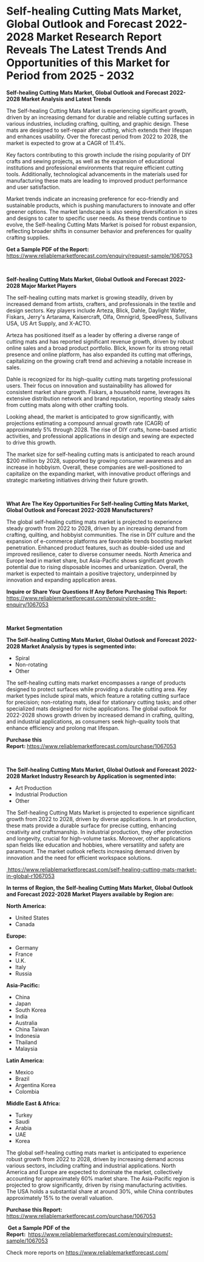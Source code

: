<p><h1>Self-healing Cutting Mats Market, Global Outlook and Forecast 2022-2028 Market Research Report Reveals The Latest Trends And Opportunities of this Market for Period from 2025 - 2032</h1></p><p><strong>Self-healing Cutting Mats Market, Global Outlook and Forecast 2022-2028 Market Analysis and Latest Trends</strong></p>
<p><p>The Self-healing Cutting Mats Market is experiencing significant growth, driven by an increasing demand for durable and reliable cutting surfaces in various industries, including crafting, quilting, and graphic design. These mats are designed to self-repair after cutting, which extends their lifespan and enhances usability. Over the forecast period from 2022 to 2028, the market is expected to grow at a CAGR of 11.4%. </p><p>Key factors contributing to this growth include the rising popularity of DIY crafts and sewing projects, as well as the expansion of educational institutions and professional environments that require efficient cutting tools. Additionally, technological advancements in the materials used for manufacturing these mats are leading to improved product performance and user satisfaction. </p><p>Market trends indicate an increasing preference for eco-friendly and sustainable products, which is pushing manufacturers to innovate and offer greener options. The market landscape is also seeing diversification in sizes and designs to cater to specific user needs. As these trends continue to evolve, the Self-healing Cutting Mats Market is poised for robust expansion, reflecting broader shifts in consumer behavior and preferences for quality crafting supplies.</p></p>
<p><strong>Get a Sample PDF of the Report:&nbsp;</strong> <a href="https://www.reliablemarketforecast.com/enquiry/request-sample/1067053?utm_campaign=2730&utm_medium=2&utm_source=Github&utm_content=ia&utm_term=21032025&utm_id=self-healing-cutting-mats-market-global-outlook-and-forecast-2022-2028">https://www.reliablemarketforecast.com/enquiry/request-sample/1067053</a></p>
<p>&nbsp;</p>
<p><strong>Self-healing Cutting Mats Market, Global Outlook and Forecast 2022-2028 Major Market Players</strong></p>
<p><p>The self-healing cutting mats market is growing steadily, driven by increased demand from artists, crafters, and professionals in the textile and design sectors. Key players include Arteza, Blick, Dahle, Daylight Wafer, Fiskars, Jerry's Artarama, Kaisercraft, Olfa, Omnigrid, SpeedPress, Sullivans USA, US Art Supply, and X-ACTO.</p><p>Arteza has positioned itself as a leader by offering a diverse range of cutting mats and has reported significant revenue growth, driven by robust online sales and a broad product portfolio. Blick, known for its strong retail presence and online platform, has also expanded its cutting mat offerings, capitalizing on the growing craft trend and achieving a notable increase in sales.</p><p>Dahle is recognized for its high-quality cutting mats targeting professional users. Their focus on innovation and sustainability has allowed for consistent market share growth. Fiskars, a household name, leverages its extensive distribution network and brand reputation, reporting steady sales from cutting mats along with other crafting tools.</p><p>Looking ahead, the market is anticipated to grow significantly, with projections estimating a compound annual growth rate (CAGR) of approximately 5% through 2028. The rise of DIY crafts, home-based artistic activities, and professional applications in design and sewing are expected to drive this growth.</p><p>The market size for self-healing cutting mats is anticipated to reach around $200 million by 2028, supported by growing consumer awareness and an increase in hobbyism. Overall, these companies are well-positioned to capitalize on the expanding market, with innovative product offerings and strategic marketing initiatives driving their future growth.</p></p>
<p>&nbsp;</p>
<p><strong>What Are The Key Opportunities For Self-healing Cutting Mats Market, Global Outlook and Forecast 2022-2028 Manufacturers?</strong></p>
<p><p>The global self-healing cutting mats market is projected to experience steady growth from 2022 to 2028, driven by an increasing demand from crafting, quilting, and hobbyist communities. The rise in DIY culture and the expansion of e-commerce platforms are favorable trends boosting market penetration. Enhanced product features, such as double-sided use and improved resilience, cater to diverse consumer needs. North America and Europe lead in market share, but Asia-Pacific shows significant growth potential due to rising disposable incomes and urbanization. Overall, the market is expected to maintain a positive trajectory, underpinned by innovation and expanding application areas.</p></p>
<p><strong>Inquire or Share Your Questions If Any Before Purchasing This Report:</strong> <a href="https://www.reliablemarketforecast.com/enquiry/pre-order-enquiry/1067053?utm_campaign=2730&utm_medium=2&utm_source=Github&utm_content=ia&utm_term=21032025&utm_id=self-healing-cutting-mats-market-global-outlook-and-forecast-2022-2028">https://www.reliablemarketforecast.com/enquiry/pre-order-enquiry/1067053</a></p>
<p>&nbsp;</p>
<p><strong>Market Segmentation</strong></p>
<p><strong>The Self-healing Cutting Mats Market, Global Outlook and Forecast 2022-2028 Market Analysis by types is segmented into:</strong></p>
<p><ul><li>Spiral</li><li>Non-rotating</li><li>Other</li></ul></p>
<p><p>The self-healing cutting mats market encompasses a range of products designed to protect surfaces while providing a durable cutting area. Key market types include spiral mats, which feature a rotating cutting surface for precision; non-rotating mats, ideal for stationary cutting tasks; and other specialized mats designed for niche applications. The global outlook for 2022-2028 shows growth driven by increased demand in crafting, quilting, and industrial applications, as consumers seek high-quality tools that enhance efficiency and prolong mat lifespan.</p></p>
<p><strong>Purchase this Report:&nbsp;</strong><a href="https://www.reliablemarketforecast.com/purchase/1067053?utm_campaign=2730&utm_medium=2&utm_source=Github&utm_content=ia&utm_term=21032025&utm_id=self-healing-cutting-mats-market-global-outlook-and-forecast-2022-2028">https://www.reliablemarketforecast.com/purchase/1067053</a></p>
<p>&nbsp;</p>
<p><strong>The Self-healing Cutting Mats Market, Global Outlook and Forecast 2022-2028 Market Industry Research by Application is segmented into:</strong></p>
<p><ul><li>Art Production</li><li>Industrial Production</li><li>Other</li></ul></p>
<p><p>The Self-healing Cutting Mats Market is projected to experience significant growth from 2022 to 2028, driven by diverse applications. In art production, these mats provide a durable surface for precise cutting, enhancing creativity and craftsmanship. In industrial production, they offer protection and longevity, crucial for high-volume tasks. Moreover, other applications span fields like education and hobbies, where versatility and safety are paramount. The market outlook reflects increasing demand driven by innovation and the need for efficient workspace solutions.</p></p>
<p><a href="https://www.reliablemarketforecast.com/self-healing-cutting-mats-market-in-global-r1067053?utm_campaign=2730&utm_medium=2&utm_source=Github&utm_content=ia&utm_term=21032025&utm_id=self-healing-cutting-mats-market-global-outlook-and-forecast-2022-2028">&nbsp;https://www.reliablemarketforecast.com/self-healing-cutting-mats-market-in-global-r1067053</a></p>
<p><strong>In terms of Region, the Self-healing Cutting Mats Market, Global Outlook and Forecast 2022-2028 Market Players available by Region are:</strong></p>
<p>
    <p> <strong> North America: </strong>
        <ul>
            <li>United States</li>
            <li>Canada</li>
        </ul>
        </p> 
    <p> <strong> Europe: </strong>
        <ul>
            <li>Germany</li>
            <li>France</li>
            <li>U.K.</li>
            <li>Italy</li>
            <li>Russia</li>
        </ul>
        </p> 
    <p> <strong> Asia-Pacific: </strong>
        <ul>
            <li>China</li>
            <li>Japan</li>
            <li>South Korea</li>
            <li>India</li>
            <li>Australia</li>
            <li>China Taiwan</li>
            <li>Indonesia</li>
            <li>Thailand</li>
            <li>Malaysia</li>
        </ul>
        </p> 
    <p> <strong> Latin America: </strong>
        <ul>
            <li>Mexico</li>
            <li>Brazil</li>
            <li>Argentina Korea</li>
            <li>Colombia</li>
        </ul>
        </p> 
    <p> <strong> Middle East & Africa: </strong>
        <ul>
            <li>Turkey</li>
            <li>Saudi</li>
            <li>Arabia</li>
            <li>UAE</li>
            <li>Korea</li>
        </ul>
    </p>
    </p>
<p><p>The global self-healing cutting mats market is anticipated to experience robust growth from 2022 to 2028, driven by increasing demand across various sectors, including crafting and industrial applications. North America and Europe are expected to dominate the market, collectively accounting for approximately 60% market share. The Asia-Pacific region is projected to grow significantly, driven by rising manufacturing activities. The USA holds a substantial share at around 30%, while China contributes approximately 15% to the overall valuation.</p></p>
<p><strong>Purchase this Report: </strong><a href="https://www.reliablemarketforecast.com/purchase/1067053?utm_campaign=2730&utm_medium=2&utm_source=Github&utm_content=ia&utm_term=21032025&utm_id=self-healing-cutting-mats-market-global-outlook-and-forecast-2022-2028">https://www.reliablemarketforecast.com/purchase/1067053</a></p>
<p>&nbsp;<strong>Get a Sample PDF of the Report:&nbsp;&nbsp;</strong><a href="https://www.reliablemarketforecast.com/enquiry/request-sample/1067053?utm_campaign=2730&utm_medium=2&utm_source=Github&utm_content=ia&utm_term=21032025&utm_id=self-healing-cutting-mats-market-global-outlook-and-forecast-2022-2028">https://www.reliablemarketforecast.com/enquiry/request-sample/1067053</a></p>
<p><strong></strong></p>
<p>Check more reports on <a href="https://www.reliablemarketforecast.com/?utm_campaign=2730&utm_medium=2&utm_source=Github&utm_content=ia&utm_term=21032025&utm_id=self-healing-cutting-mats-market-global-outlook-and-forecast-2022-2028">https://www.reliablemarketforecast.com/</a></p>